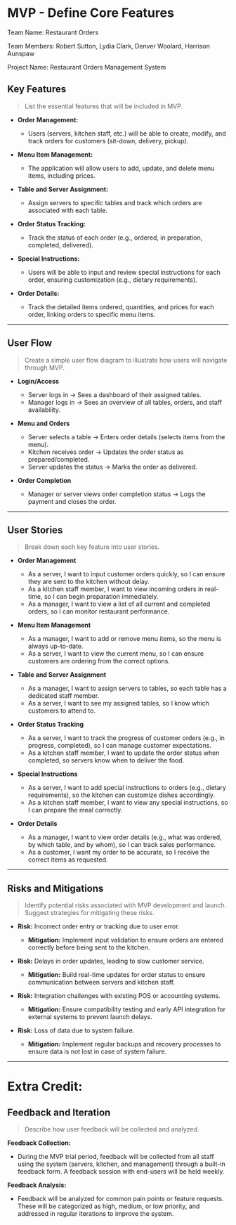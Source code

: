 # MVP \- Define Core Features

Team Name: Restaurant Orders 

Team Members: Robert Sutton, Lydia Clark, Denver Woolard, Harrison Aunspaw

Project Name: Restaurant Orders Management System 

## Key Features

> List the essential features that will be included in MVP.  

- **Order Management:**
    - Users (servers, kitchen staff, etc.) will be able to create, modify, and track orders for customers (sit-down, delivery, pickup).

- **Menu Item Management:**
    - The application will allow users to add, update, and delete menu items, including prices.

- **Table and Server Assignment:**
    - Assign servers to specific tables and track which orders are associated with each table.

- **Order Status Tracking:**
    - Track the status of each order (e.g., ordered, in preparation, completed, delivered).

- **Special Instructions:**
    - Users will be able to input and review special instructions for each order, ensuring customization (e.g., dietary requirements).

- **Order Details:**
    - Track the detailed items ordered, quantities, and prices for each order, linking orders to specific menu items.

***

## User Flow

> Create a simple user flow diagram to illustrate how users will navigate through MVP.

- **Login/Access**
    - Server logs in → Sees a dashboard of their assigned tables.
    - Manager logs in → Sees an overview of all tables, orders, and staff availability.

- **Menu and Orders**
    - Server selects a table → Enters order details (selects items from the menu).
    - Kitchen receives order → Updates the order status as prepared/completed.
    - Server updates the status → Marks the order as delivered.

- **Order Completion**
    - Manager or server views order completion status → Logs the payment and closes the order.

 ***

## User Stories

> Break down each key feature into user stories.

- **Order Management**
    - As a server, I want to input customer orders quickly, so I can ensure they are sent to the kitchen without delay.
    - As a kitchen staff member, I want to view incoming orders in real-time, so I can begin preparation immediately.
    - As a manager, I want to view a list of all current and completed orders, so I can monitor restaurant performance.

- **Menu Item Management**
    - As a manager, I want to add or remove menu items, so the menu is always up-to-date.
    - As a server, I want to view the current menu, so I can ensure customers are ordering from the correct options.

- **Table and Server Assignment**
    - As a manager, I want to assign servers to tables, so each table has a dedicated staff member.
    - As a server, I want to see my assigned tables, so I know which customers to attend to.

- **Order Status Tracking**
    - As a server, I want to track the progress of customer orders (e.g., in progress, completed), so I can manage customer expectations.
    - As a kitchen staff member, I want to update the order status when completed, so servers know when to deliver the food.

- **Special Instructions**
    - As a server, I want to add special instructions to orders (e.g., dietary requirements), so the kitchen can customize dishes accordingly.
    - As a kitchen staff member, I want to view any special instructions, so I can prepare the meal correctly.

- **Order Details**
    - As a manager, I want to view order details (e.g., what was ordered, by which table, and by whom), so I can track sales performance.
    - As a customer, I want my order to be accurate, so I receive the correct items as requested.
      
***

## Risks and Mitigations

> Identify potential risks associated with MVP development and launch.
> Suggest strategies for mitigating these risks.

- **Risk:** Incorrect order entry or tracking due to user error.
    - **Mitigation:** Implement input validation to ensure orders are entered correctly before being sent to the kitchen.

- **Risk:** Delays in order updates, leading to slow customer service.
    - **Mitigation:** Build real-time updates for order status to ensure communication between servers and kitchen staff.

- **Risk:** Integration challenges with existing POS or accounting systems.
    - **Mitigation:** Ensure compatibility testing and early API integration for external systems to prevent launch delays.

- **Risk:** Loss of data due to system failure.
    - **Mitigation:** Implement regular backups and recovery processes to ensure data is not lost in case of system failure.

*** 

# Extra Credit:

## Feedback and Iteration

> Describe how user feedback will be collected and analyzed.

**Feedback Collection:**
- During the MVP trial period, feedback will be collected from all staff using the system (servers, kitchen, and management) through a built-in feedback form. A feedback session with end-users will be held weekly.

**Feedback Analysis:**
- Feedback will be analyzed for common pain points or feature requests. These will be categorized as high, medium, or low priority, and addressed in regular iterations to improve the system.


